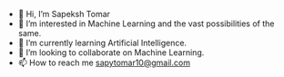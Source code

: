 - 👋 Hi, I’m Sapeksh Tomar
- 👀 I’m interested in Machine Learning and the vast possibilities of the same.
- 🌱 I’m currently learning Artificial Intelligence. 
- 💞️ I’m looking to collaborate on Machine Learning.
- 📫 How to reach me sapytomar10@gmail.com

<!---
its-relative/its-relative is a ✨ special ✨ repository because its `README.md` (this file) appears on your GitHub profile.
You can click the Preview link to take a look at your changes.
--->
